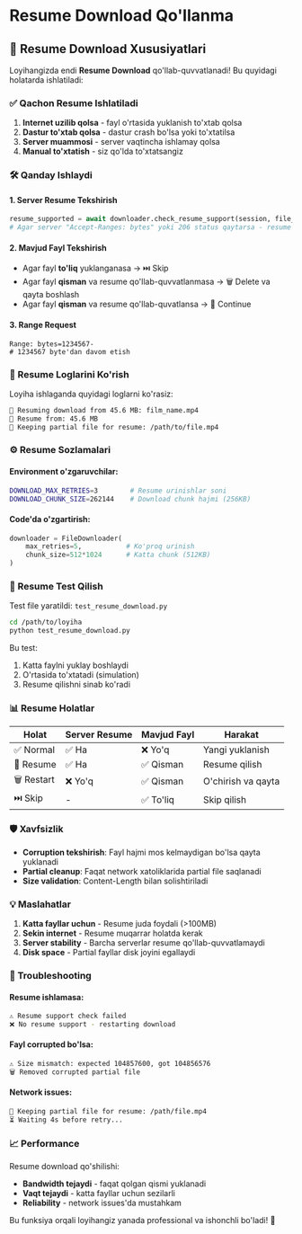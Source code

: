 # Resume Download Qo'llanma

## 🔄 Resume Download Xususiyatlari

Loyihangizda endi **Resume Download** qo'llab-quvvatlanadi! Bu quyidagi holatarda ishlatiladi:

### ✅ Qachon Resume Ishlatiladi

1. **Internet uzilib qolsa** - fayl o'rtasida yuklanish to'xtab qolsa
2. **Dastur to'xtab qolsa** - dastur crash bo'lsa yoki to'xtatilsa  
3. **Server muammosi** - server vaqtincha ishlamay qolsa
4. **Manual to'xtatish** - siz qo'lda to'xtatsangiz

### 🛠️ Qanday Ishlaydi

#### 1. **Server Resume Tekshirish**
```python
resume_supported = await downloader.check_resume_support(session, file_url)
# Agar server "Accept-Ranges: bytes" yoki 206 status qaytarsa - resume ishlatiladi
```

#### 2. **Mavjud Fayl Tekshirish**
- Agar fayl **to'liq** yuklanganasa → ⏭️ Skip
- Agar fayl **qisman** va resume qo'llab-quvvatlanmasa → 🗑️ Delete va qayta boshlash
- Agar fayl **qisman** va resume qo'llab-quvatlansa → 🔄 Continue

#### 3. **Range Request**
```http
Range: bytes=1234567-
# 1234567 byte'dan davom etish
```

### 🎯 Resume Loglarini Ko'rish

Loyiha ishlaganda quyidagi loglarni ko'rasiz:

```bash
🔄 Resuming download from 45.6 MB: film_name.mp4
📍 Resume from: 45.6 MB
💾 Keeping partial file for resume: /path/to/file.mp4
```

### ⚙️ Resume Sozlamalari

#### Environment o'zgaruvchilar:
```bash
DOWNLOAD_MAX_RETRIES=3        # Resume urinishlar soni
DOWNLOAD_CHUNK_SIZE=262144    # Download chunk hajmi (256KB)
```

#### Code'da o'zgartirish:
```python
downloader = FileDownloader(
    max_retries=5,           # Ko'proq urinish
    chunk_size=512*1024      # Katta chunk (512KB)
)
```

### 🧪 Resume Test Qilish

Test file yaratildi: `test_resume_download.py`

```bash
cd /path/to/loyiha
python test_resume_download.py
```

Bu test:
1. Katta faylni yuklay boshlaydi
2. O'rtasida to'xtatadi (simulation)
3. Resume qilishni sinab ko'radi

### 📊 Resume Holatlar

| Holat | Server Resume | Mavjud Fayl | Harakat |
|-------|---------------|-------------|---------|
| ✅ Normal | ✅ Ha | ❌ Yo'q | Yangi yuklanish |
| 🔄 Resume | ✅ Ha | ✅ Qisman | Resume qilish |
| 🗑️ Restart | ❌ Yo'q | ✅ Qisman | O'chirish va qayta |
| ⏭️ Skip | - | ✅ To'liq | Skip qilish |

### 🛡️ Xavfsizlik

- **Corruption tekshirish**: Fayl hajmi mos kelmaydigan bo'lsa qayta yuklanadi
- **Partial cleanup**: Faqat network xatoliklarida partial file saqlanadi
- **Size validation**: Content-Length bilan solishtiriladi

### 💡 Maslahatlar

1. **Katta fayllar uchun** - Resume juda foydali (>100MB)
2. **Sekin internet** - Resume muqarrar holatda kerak
3. **Server stability** - Barcha serverlar resume qo'llab-quvvatlamaydi
4. **Disk space** - Partial fayllar disk joyini egallaydi

### 🔧 Troubleshooting

#### Resume ishlamasa:
```bash
⚠️ Resume support check failed
❌ No resume support - restarting download
```

#### Fayl corrupted bo'lsa:
```bash
⚠️ Size mismatch: expected 104857600, got 104856576
🗑️ Removed corrupted partial file
```

#### Network issues:
```bash
💾 Keeping partial file for resume: /path/file.mp4
⏳ Waiting 4s before retry...
```

### 📈 Performance

Resume download qo'shilishi:
- **Bandwidth tejaydi** - faqat qolgan qismi yuklanadi
- **Vaqt tejaydi** - katta fayllar uchun sezilarli
- **Reliability** - network issues'da mustahkam

Bu funksiya orqali loyihangiz yanada professional va ishonchli bo'ladi! 🎉